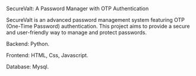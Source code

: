 SecureValt: A Password Manager with OTP Authentication

SecureValt is an advanced password management system featuring OTP (One-Time Password) authentication. 
This project aims to provide a secure and user-friendly way to manage and protect passwords.

Backend: Python.

Frontend: HTML, Css, Javascript.

Database: Mysql.

